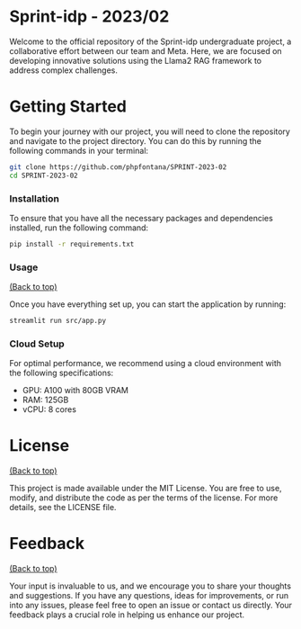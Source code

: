 # Sprint-idp - 2023/02

Welcome to the official repository of the Sprint-idp undergraduate project, a collaborative effort between our team and Meta. 
Here, we are focused on developing innovative solutions using the Llama2 RAG framework to address complex challenges.

# Getting Started
To begin your journey with our project, you will need to clone the repository and navigate to the project directory. 
You can do this by running the following commands in your terminal:
``` bash
git clone https://github.com/phpfontana/SPRINT-2023-02
cd SPRINT-2023-02
```

### Installation
To ensure that you have all the necessary packages and dependencies installed, run the following command:

```bash
pip install -r requirements.txt
```

### Usage
[(Back to top)](#table-of-contents)

Once you have everything set up, you can start the application by running:

``` bash
streamlit run src/app.py
```

### Cloud Setup
For optimal performance, we recommend using a cloud environment with the following specifications:

* GPU: A100 with 80GB VRAM
* RAM: 125GB 
* vCPU: 8 cores


# License
[(Back to top)](#table-of-contents)

This project is made available under the MIT License. You are free to use, modify, and distribute the code as per the terms of the license. 
For more details, see the LICENSE file.



# Feedback
[(Back to top)](#table-of-contents)

Your input is invaluable to us, and we encourage you to share your thoughts and suggestions. 
If you have any questions, ideas for improvements, or run into any issues, please feel free to open an issue or contact us directly. 
Your feedback plays a crucial role in helping us enhance our project.




